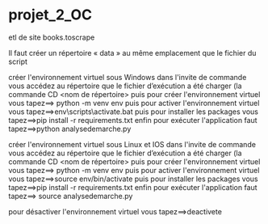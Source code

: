 # projet_2_OC
etl de site books.toscrape

Il faut créer un répertoire  « data » au même emplacement que le fichier du script

créer l'environnement virtuel sous Windows
dans l'invite de commande vous accédez au répertoire que le fichier d’exécution  a été charger (la commande CD <nom de répertoire>
puis pour créer  l'environnement virtuel vous tapez==> python -m venv env
puis pour activer  l'environnement virtuel vous tapez==>env\scripts\activate.bat
puis pour installer les packages  vous tapez==>pip install -r requirements.txt
enfin pour exécuter l'application faut tapez==>python analysedemarche.py

créer l'environnement virtuel sous Linux et IOS
dans l'invite de commande vous accédez au répertoire que le fichier d’exécution  a été charger (la commande CD <nom de répertoire>
puis pour créer  l'environnement virtuel vous tapez==> python -m venv env
puis pour activer  l'environnement virtuel vous tapez==>source env/bin/activate 
puis pour installer les packages  vous tapez==>pip install -r requirements.txt
enfin pour exécuter l'application faut tapez==> source analysedemarche.py

pour désactiver  l'environnement virtuel  vous tapez==>deactivete
